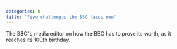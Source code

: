 ```yaml
---
categories: b
title: "Five challenges the BBC faces now"
---
```

The BBC"s media editor on how the BBC has to prove its worth, as it reaches its 100th birthday.